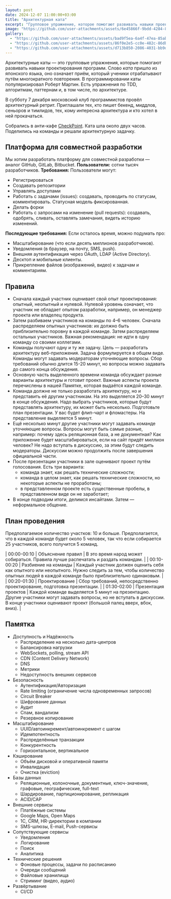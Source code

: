 ```yaml
---
layout: post
date: 2024-12-07 11:00:00+03:00
title: "Архитектурная ката"
excerpt: "Групповое упражнение, которое помогают развивать навыки проектирования программ."
image: "https://github.com/user-attachments/assets/6e45866f-9bdd-4284-8616-323c784f4341"
gallery:
  - "https://github.com/user-attachments/assets/bad9f5ea-6a4f-47ea-85ab-b15fa5aafcbd"
  - "https://github.com/user-attachments/assets/86f0e2e5-cc0e-482c-86db-abe2f0f0d370"
  - "https://github.com/user-attachments/assets/d713b850-2086-4031-bb9d-30d642fec44b"
---
```


Архитектурные каты — это групповые упражнения, которые помогают развивать навыки проектирования программ.
Слово *ката* пришло из японского языка, оно означает приём, который ученики отрабатывают путём многократного повторения.
В программировании каты популяризировал Роберт Мартин.
Есть упражнения по TDD, алгоритмам, паттернам и, в том числе, по архитектуре.

В субботу 7 декабря московский клуб программистов провёл архитектурный ретрит.
Приглашали тех, кто пишет бекенд, миддлов, сеньоров и тимлидов, тех, кому интересна архитектура и кто хотел в ней прокачаться.

Собрались в анти-кафе [CheckPoint](https://chpoint.ru/).
Ката шла около двух часов.
Поделились на команды и решали архитектурную задачку.

## Платформа для совместной разработки

Мы хотим разработать платформу для совместной разработки — аналог GitHub, GitLab, Bitbucket.
**Пользователи:** сотни тысяч разработчиков.
**Требования:** Пользователи могут:

* Регистрироваться
* Создавать репозитории
* Управлять доступами
* Работать с задачами (issues): создавать, проводить по статусам, комментировать.
  Статусная модель фиксированная.
* Делать форки
* Работать с запросами на изменение (pull requests): создавать, одобрять, сливать, оставлять замечания, видеть историю изменений.

**Последующие требования:** Если осталось время, можно подумать про:

* Масштабирование (что если десять миллионов разработчиков).
* Уведомления (в браузер, на почту, SMS, push).
* Внешняя аутентификация через OAuth, LDAP (Active Directory).
* Десктоп и мобильные клиенты.
* Прикрепление файлов (изображений, видео) к задачам и комментариям.

## Правила

* Сначала каждый участник оценивает свой опыт проектирования: опытный, неопытный и нулевой.
  Нулевой уровень означает, что участник не обладает опытом разработки, например, он менеджер проекта или владелец продукта.
* Затем разбиваем участников на команды по 4–6 человек.
  Сначала распределяем опытных участников: их должно быть приблизительно поровну в каждой команде.
  Затем распределяем остальных участников.
  Важная рекомендация: не идти в одну команду со своими коллегами.
* Команды получают одну и ту же задачу.
  Цель — разработать архитектуру веб-приложения.
  Задача формулируется в общем виде.
  Команды могут задавать модераторам уточняющие вопросы.
  Сбор требований обычно длится 15-20 минут, но вопросы можно задавать до самого конца обсуждения.
* Основную часть выделенного времени команда обсуждает разные варианты архитектуры и готовит проект.
  Важные аспекты проекта перечислены в нашей Памятке, которая выдаётся каждой команде.
* Команда должне не только разработать архитектуру, но и представить её другим участникам.
  На это выделяется 20–30 минут в конце обсуждения.
  Надо выбрать участников, которые будут представлять архитектуру, их может быть несколько.
  Подготовьте план презентации.
  У вас будет флип-чарт и фломастеры.
  На представление выделяется 5 минут.
* Ещё несколько минут другие участники могут задавать команде уточняющие вопросы.
  Вопросы могут быть самые разные, например: почему здесь реляционная база, а не документная?
  Как приложение будет масштабироваться, если на сайт придёт миллион человек?
  Не надо вступать в дискуссию, за этим будут следить модераторы.
  Дискуссии можно продолжить после завершения официальной части.
* После презентации участники в зале оценивают проект путём голосования.
  Есть три варианта:
  * команда знает, как решать технические сложности;
  * команда в целом знает, как решать технические сложности, но некоторые аспекты не проработаны;
  * в представленном проекте есть существенные пробелы, в представленном виде он не заработает;
* В конце подводим итоги, делимся инсайтами.
  Затем — неформальное общение.

## План проведения

Предполагаемое количество участков: 10 и больше.
Предполагается, что в каждой команде будет около 5 человек, так что если собирается 25 участников, всего получится 5 команд.

| 00:00-00:10 | Объяснение правил    | В это время народ может собираться. Правила лучше распечатать и раздать командам. |
| 00:10-00:20 | Разбиение на команды | Каждый участник должен оценить себя как опытного или неопытного. Нужно следить за тем, чтобы количество опытных людей в каждой команде было приблизительно одинаковым. |
| 00:20-01:30 | Проектирование       | Сбор требований, непосредственно проектирование, подготовка презентации. |
| 01:30-02:00 | Презентация проектов | Каждой команде выделяется 5 минут на презентацию. Другие участники могут задавать вопросы, но не вступать в дискуссии. В конце участники оценивают проект (большой палец вверх, вбок, вниз). |

## Памятка

* Доступность и Надёжность
  * Распределение на несколько дата-центров
  * Балансировка нагрузки
  * WebSockets, polling, stream API
  * CDN (Content Delivery Network)
  * DNS
  * Метрики
  * Недоступность внешних сервисов
* Безопасность
  * Аутентификация/Авторизация
  * Rate limiting (ограничение числа одновременных запросов)
  * Circuit Breaker
  * Шифрование данных
  * Аудит
  * Спам, вандализм
  * Резервное копирование
* Масштабирование
  * UUID/автоинкремент/автоинкремент с шагом
  * Идемпотентность
  * Распределённые транзакции
  * Конкурентность
  * Горизонтальное, вертикальное
* Кэширование
  * Объём дисковой и оперативной памяти
  * Инвалидация
  * Очистка (eviction)
* Базы данных
  * Реляционные, колоночные, документные, ключ-значение, графовые, географические, full-text
  * Шардирование, партиционирование, репликация
  * ACID/CAP
* Внешние сервисы
  * Платёжные системы
  * Google Maps, Open Maps
  * 1С, CRM, HR-директории в компании
  * SMS-шлюзы, E-mail, Push-сервисы
* Сопутствующие сервисы
  * Уведомления
  * Логирование
  * Поиск
  * Аналитика
* Технические решения
  * Фоновые процессы, задачи по расписанию
  * Очереди сообщений
  * Файловые хранилища
  * Стриминг (видео, аудио)
* Развёртывание
  * CI/CD

